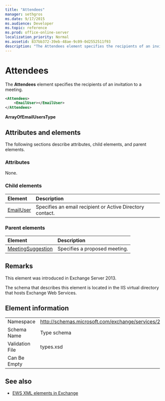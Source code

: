 ```yaml
---
title: "Attendees"
manager: sethgros
ms.date: 9/17/2015
ms.audience: Developer
ms.topic: reference
ms.prod: office-online-server
localization_priority: Normal
ms.assetid: 837bb372-39eb-48ae-9c09-0d2552511f93
description: "The Attendees element specifies the recipients of an invitation to a meeting."
---
```


# Attendees

The **Attendees** element specifies the recipients of an invitation to a meeting. 
  
```XML
<Attendees>
    <EmailUser></EmailUser>
</Attendees>
```

 **ArrayOfEmailUsersType**
## Attributes and elements

The following sections describe attributes, child elements, and parent elements.
  
### Attributes

None.
  
### Child elements

|**Element**|**Description**|
|:-----|:-----|
|[EmailUser](emailuser.md) <br/> |Specifies an email recipient or Active Directory contact.  <br/> |
   
### Parent elements

|**Element**|**Description**|
|:-----|:-----|
|[MeetingSuggestion](meetingsuggestion.md) <br/> |Specifies a proposed meeting.  <br/> |
   
## Remarks

This element was introduced in Exchange Server 2013.
  
The schema that describes this element is located in the IIS virtual directory that hosts Exchange Web Services.
  
## Element information

|||
|:-----|:-----|
|Namespace  <br/> |http://schemas.microsoft.com/exchange/services/2006/types  <br/> |
|Schema Name  <br/> |Type schema  <br/> |
|Validation File  <br/> |types.xsd  <br/> |
|Can Be Empty  <br/> ||
   
## See also

- [EWS XML elements in Exchange](ews-xml-elements-in-exchange.md)

